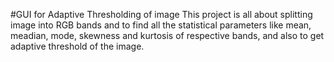 #GUI for Adaptive Thresholding of image
This project is all about splitting image into RGB bands and to find all the statistical parameters like mean, meadian, mode, skewness and kurtosis of respective bands, and also to get adaptive threshold of the image. 

